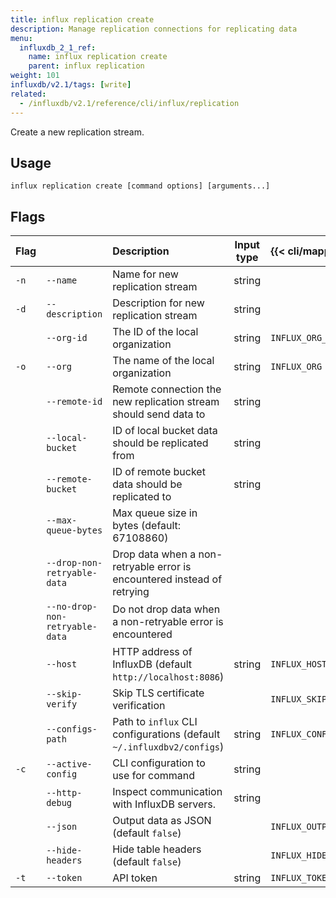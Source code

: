 ```yaml
---
title: influx replication create
description: Manage replication connections for replicating data
menu:
  influxdb_2_1_ref:
    name: influx replication create
    parent: influx replication
weight: 101
influxdb/v2.1/tags: [write]
related:
  - /influxdb/v2.1/reference/cli/influx/replication
---
```


Create a new replication stream.

## Usage
```   
influx replication create [command options] [arguments...]
```

## Flags

| Flag |          | Description                        | Input type | {{< cli/mapped >}} |
|:-----|:---------|:-----------------------------------|:----------:|:-------------------|
| `-n` | `--name`                       | Name for new replication stream                                         | string |                 |
| `-d` | `--description`                | Description for new replication stream                                  | string |                 |
|      | `--org-id`                     | The ID of the local organization                                        | string | `INFLUX_ORG_ID` |
| `-o` | `--org`                        | The name of the local organization                                      | string | `INFLUX_ORG`    |
|      | `--remote-id`                  | Remote connection the new replication stream should send data to        | string |                 |
|      | `--local-bucket`               | ID of local bucket data should be replicated from                       | string |                 |
|      | `--remote-bucket`              | ID of remote bucket data should be replicated to                        | string |                 |
|      | `--max-queue-bytes`            | Max queue size in bytes (default: 67108860)                             |        |                 |
|      | `--drop-non-retryable-data`    | Drop data when a non-retryable error is encountered instead of retrying |        |                 |
|      | `--no-drop-non-retryable-data` | Do not drop data when a non-retryable error is encountered              |        |                 |
|      | `--host`          | HTTP address of InfluxDB (default `http://localhost:8086`)            | string     | `INFLUX_HOST`         |
|      | `--skip-verify`   | Skip TLS certificate verification                                     |            | `INFLUX_SKIP_VERIFY`  |
|      | `--configs-path`  | Path to `influx` CLI configurations (default `~/.influxdbv2/configs`) | string     | `INFLUX_CONFIGS_PATH` |
| `-c` | `--active-config` | CLI configuration to use for command                                  | string     |                       |
|      | `--http-debug`    | Inspect communication with InfluxDB servers.                          | string     |                       |
|      | `--json`          | Output data as JSON (default `false`)                                 |            | `INFLUX_OUTPUT_JSON`  |
|      | `--hide-headers`  | Hide table headers (default `false`)                                  |            | `INFLUX_HIDE_HEADERS` |
| `-t` | `--token`         | API token                                                             | string     | `INFLUX_TOKEN`        |
